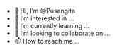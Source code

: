 - 👋 Hi, I’m @Pusangita
- 👀 I’m interested in ...
- 🌱 I’m currently learning ...
- 💞️ I’m looking to collaborate on ...
- 📫 How to reach me ...

<!---
Pusangita/Pusangita is a ✨ special ✨ repository because its `README.md` (this file) appears on your GitHub profile.
You can click the Preview link to take a look at your changes.
--->
